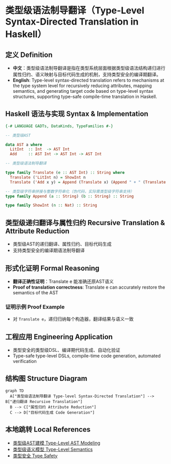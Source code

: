 # 类型级语法制导翻译（Type-Level Syntax-Directed Translation in Haskell）

## 定义 Definition

- **中文**：类型级语法制导翻译是指在类型系统层面根据类型级语法结构递归进行属性归约、语义映射与目标代码生成的机制，支持类型安全的编译期翻译。
- **English**: Type-level syntax-directed translation refers to mechanisms at the type system level for recursively reducing attributes, mapping semantics, and generating target code based on type-level syntax structures, supporting type-safe compile-time translation in Haskell.

## Haskell 语法与实现 Syntax & Implementation

```haskell
{-# LANGUAGE GADTs, DataKinds, TypeFamilies #-}

-- 类型级AST

data AST a where
  LitInt  :: Int  -> AST Int
  Add     :: AST Int -> AST Int -> AST Int

-- 类型级语法制导翻译

type family Translate (e :: AST Int) :: String where
  Translate ('LitInt n) = ShowInt n
  Translate ('Add x y) = Append (Translate x) (Append " + " (Translate y))

-- 类型级字符串拼接与整数字符串化（伪代码，实际需类型级字符串支持）
type family Append (a :: String) (b :: String) :: String

type family ShowInt (n :: Nat) :: String
```

## 类型级递归翻译与属性归约 Recursive Translation & Attribute Reduction

- 类型级AST的递归翻译、属性归约、目标代码生成
- 支持类型安全的编译期语法制导翻译

## 形式化证明 Formal Reasoning

- **翻译正确性证明**：Translate e 能准确还原AST语义
- **Proof of translation correctness**: Translate e can accurately restore the semantics of the AST

### 证明示例 Proof Example

- 对 `Translate e`，递归归纳每个构造器，翻译结果与语义一致

## 工程应用 Engineering Application

- 类型安全的类型级DSL、编译期代码生成、自动化验证
- Type-safe type-level DSLs, compile-time code generation, automated verification

## 结构图 Structure Diagram

```mermaid
graph TD
  A["类型级语法制导翻译 Type-level Syntax-Directed Translation"] --> B["递归翻译 Recursive Translation"]
  B --> C["属性归约 Attribute Reduction"]
  C --> D["目标代码生成 Code Generation"]
```

## 本地跳转 Local References

- [类型级AST建模 Type-Level AST Modeling](../112-Type-Level-AST-Modeling/01-Type-Level-AST-Modeling-in-Haskell.md)
- [类型级语义模型 Type-Level Semantics](../107-Type-Level-Semantics/01-Type-Level-Semantics-in-Haskell.md)
- [类型安全 Type Safety](../14-Type-Safety/01-Type-Safety-in-Haskell.md)

